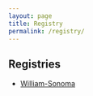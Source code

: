 ```yaml
---
layout: page
title: Registry
permalink: /registry/
---
```

## Registries

* [William-Sonoma]("https://www.williams-sonoma.com/registry/bp5ql5sqjs/registry-list.html")
